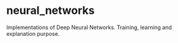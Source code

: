 # neural_networks
Implementations of Deep Neural Networks. Training, learning and explanation purpose.
